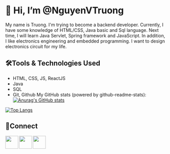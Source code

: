 # 👋 Hi, I’m @NguyenVTruong
My name is Truong. I'm trying to become a backend developer. Currently, I have some knowledge of HTML/CSS, Java basic and Sql language. Next time, I will learn Java Servlet, Spring framework and JavaScript. In addition, I like electronics engineering and embedded programming. I want to design electronics circuit for my life. 
## 🛠️Tools & Technologies Used
- HTML, CSS, JS, ReactJS
- Java
- SQL
- Git, Github
My GitHub stats (powered by github-readme-stats):
[![Anurag's GitHub stats](https://github-readme-stats.vercel.app/api?username=NguyenVTruong)](https://github.com/anuraghazra/github-readme-stats)

[![Top Langs](https://github-readme-stats.vercel.app/api/top-langs/?username=NguyenVTruong&layout=compact)](https://github.com/anuraghazra/github-readme-stats)
## 🔗Connect

<a href= "https://www.linkedin.com/in/truong-nguyen-609831163/"><img align="left" src="https://img.icons8.com/cute-clipart/344/linkedin.png" width= "40;"></img></a>

<a href= "https://fb.com/truongnv.fb"><img align="left" src="https://img.icons8.com/cute-clipart/344/facebook-new.png" width= "40;"></img></a>

<a href= "https://join.skype.com/invite/xWdvVLh1cSWl"><img align="left" src="https://img.icons8.com/cute-clipart/344/skype.png" width= "40;"></img></a>


